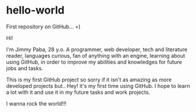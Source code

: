 # hello-world
First repository on GitHub... =)

Hi!

I'm Jimmy Paba, 28 y.o. A programmer, web developer, tech and literature reader, languages curious, fan of anything with an engine,  learning about using GitHub, in order to improve my abilities and knowledges for future jobs and tasks.

This is my first GitHub project so sorry if it isn't as amazing as more developed projects but.. Hey! it's my first time using GitHub. I hope to learn a lot with it and use it in my future tasks and work projects.

I wanna rock the world!!!
